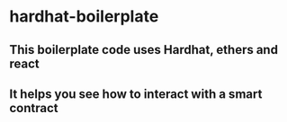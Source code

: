 # hardhat-boilerplate

## This boilerplate code uses Hardhat, ethers and react 

## It helps you see how to interact with a smart contract
